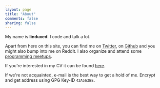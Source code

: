```yaml
---
layout: page
title: "About"
comments: false
sharing: false
---
```

My name is **linduxed**. I code and talk a lot.

Apart from here on this site, you can find me on
[Twitter](http://twitter.com/linduxed), on [Github](http://github.com/linduxed)
and you might also bump into me on Reddit. I also organize and attend some
[programming meetups](http://www.meetup.com/members/86329492/).

If you're interested in my CV it can be found
[here](http://careers.stackoverflow.com/linduxed).

If we're not acquainted, e-mail is the best way to get a hold of me. Encrypt
and get address using GPG Key-ID `42A563BE`.
